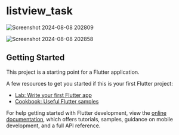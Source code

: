 # listview_task


![Screenshot 2024-08-08 202809](https://github.com/user-attachments/assets/ee914536-8a03-497c-904d-4893223a1758)



![Screenshot 2024-08-08 202858](https://github.com/user-attachments/assets/cc6e73b1-b4a4-4df2-a806-0a62b9178d1f)


## Getting Started

This project is a starting point for a Flutter application.

A few resources to get you started if this is your first Flutter project:

- [Lab: Write your first Flutter app](https://docs.flutter.dev/get-started/codelab)
- [Cookbook: Useful Flutter samples](https://docs.flutter.dev/cookbook)

For help getting started with Flutter development, view the
[online documentation](https://docs.flutter.dev/), which offers tutorials,
samples, guidance on mobile development, and a full API reference.
